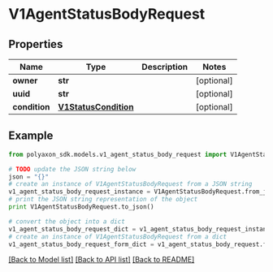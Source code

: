 # V1AgentStatusBodyRequest


## Properties
Name | Type | Description | Notes
------------ | ------------- | ------------- | -------------
**owner** | **str** |  | [optional] 
**uuid** | **str** |  | [optional] 
**condition** | [**V1StatusCondition**](V1StatusCondition.md) |  | [optional] 

## Example

```python
from polyaxon_sdk.models.v1_agent_status_body_request import V1AgentStatusBodyRequest

# TODO update the JSON string below
json = "{}"
# create an instance of V1AgentStatusBodyRequest from a JSON string
v1_agent_status_body_request_instance = V1AgentStatusBodyRequest.from_json(json)
# print the JSON string representation of the object
print V1AgentStatusBodyRequest.to_json()

# convert the object into a dict
v1_agent_status_body_request_dict = v1_agent_status_body_request_instance.to_dict()
# create an instance of V1AgentStatusBodyRequest from a dict
v1_agent_status_body_request_form_dict = v1_agent_status_body_request.from_dict(v1_agent_status_body_request_dict)
```
[[Back to Model list]](../README.md#documentation-for-models) [[Back to API list]](../README.md#documentation-for-api-endpoints) [[Back to README]](../README.md)


